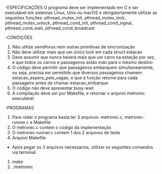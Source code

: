 -ESPECIFICAÇÕES
O programa deve ser implementado em C e ser executável em sistemas Linux, Unix ou macOS
e obrigatoriamente utilizar as seguintes funções:
pthread_mutex_init, pthread_mutex_lock, pthread_mutex_unlock, pthread_cond_init, pthread_cond_signal, pthread_cond_wait, pthread_cond_broadcast

-CONDIÇÕES
1. Não utilize semáforos nem outras primitivas de sincronização
2. Não deve utilizar mais que um único lock em cada struct estacao
3. Deve assumir que nunca haverá mais que um carro na estação por vez, e que todos os carros
e passageiros estão indo para o mesmo destino
4. O código deve permitir que passageiros embarquem simultaneamente, ou seja, precisa ser
permitido que diversos passageiros chamem estacao_espera_pelo_vagao, e que a função
retorne para cada passageiro antes de chamar estacao_embarque
5. O código não deve apresentar busy-wait
6. A compilação deve ser por Makefile, e retornar o arquivo metrorec executável

-PROGRAMAS
1. Para rodar o programa basta ter 3 arquivos: metrorec.c, metrorec-runner.c e Makefile
2. O metrorec.c contem o código da implementação 
3. O metrorec-runner.c contem 1 dos 2 arquivos de teste
4. Arquivo Makefile

- Após pegar os 3 arquivos necessarios, utilizar os seguintes comandos via terminal:
1. make
2. ./metrorec
